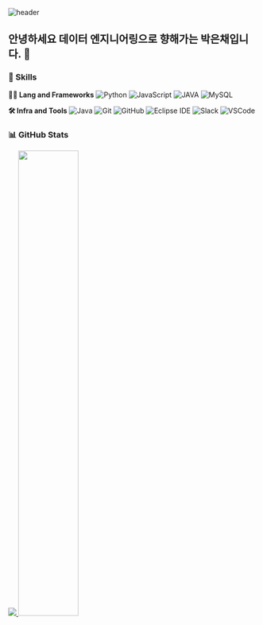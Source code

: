 ![header](https://capsule-render.vercel.app/api?type=venom&color=timeAuto&height=360&text=Good+day+to+study&fontSize=69&fontAlign=50&fontAlignY=50&desc=&descSize=20&descAlign=50&descAlignY=60)

## 안녕하세요 데이터 엔지니어링으로 향해가는 박은채입니다. 👋

### 🦾 Skills
**🧑‍💻 Lang and Frameworks**
![Python](https://img.shields.io/badge/python-3776AB.svg?&style=for-the-badge&logo=python&logoColor=white) 
![JavaScript](https://img.shields.io/badge/javascript-F7DF1E.svg?&style=for-the-badge&logo=javascript&logoColor=white) 
![JAVA](https://img.shields.io/badge/Java-000000.svg?&style=for-the-badge) 
![MySQL](https://img.shields.io/badge/mysql-4479A1.svg?&style=for-the-badge&logo=mysql&logoColor=white) 

**🛠️ Infra and Tools**
![Java](https://img.shields.io/badge/java-ffffff.svg?&style=for-the-badge&logo=openjdk&logoColor=black)
![Git](https://img.shields.io/badge/git-F05032.svg?&style=for-the-badge&logo=git&logoColor=white) 
![GitHub](https://img.shields.io/badge/github-181717.svg?&style=for-the-badge&logo=github&logoColor=white) 
![Eclipse IDE](https://img.shields.io/badge/eclipseide-2C2255.svg?&style=for-the-badge&logo=eclipseide&logoColor=white) 
![Slack](https://img.shields.io/badge/slack-4A154B.svg?&style=for-the-badge&logo=slack&logoColor=white) 
![VSCode](https://img.shields.io/badge/vscode-007ACC.svg?&style=for-the-badge&logo=visualstudiocode&logoColor=white)

### 📊 GitHub Stats
<a href="https://github.com/eunchaipark">
  <img src="https://github-readme-stats.vercel.app/api/top-langs/?username=eunchaipark&exclude_repo=eunchaipark.github.io&layout=compact&theme=tokyonight" />
</a>
<a href="https://github.com/eunchaipark">
  <img src="https://github-readme-stats.vercel.app/api?username=eunchaipark&theme=tokyonight&show_icons=true" width="49%" />
</a>


